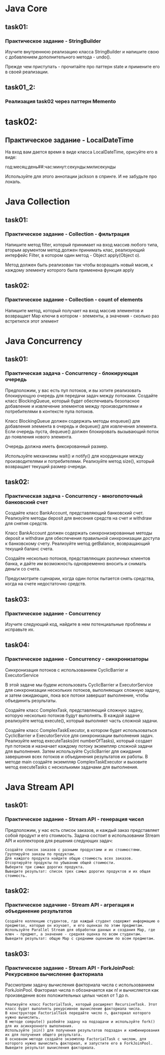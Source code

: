 # Java Core
## task01:
### Практическое задание - StringBuilder

Изучите внутреннюю реализацию класса StringBuilder и напишите свою с добавлением дополнительного метода - undo().  

Прежде чем приступать - прочитайте про паттерн state и примените его в своей реализации.

## task01_2:
### Реализация task02 через паттерн Memento

# task02:
## Практическое задание - LocalDateTime

На вход вам дается время в виде класса LocalDateTime, орисуйте его в виде:

год:месяц:день##:час:минут:секунды:милисекунды

Используйте для этого аннотации jackson в спринге. И не забудьте про локаль.

# Java Collection
## task01:
### Практическое задание - Collection - фильтрация

Напишите метод filter, который принимает на вход массив любого типа, вторым арументом метод должен принимать клас, реализующий интерфейс Filter, в котором один метод - Object apply(Object o).

Метод должен быть реализован так чтобы возращать новый масив, к каждому элементу которого была применена функция apply

## task02:
### Практическое задание - Collection - count of elements

Напишите метод, который получает на вход массив элементов и возвращает Map ключи в котором - элементы, а значения - сколько раз встретился этот элемент


# Java Concurrency
## task01:
### Практическая задача - Concurrency - блокирующая очередь

Предположим, у вас есть пул потоков, и вы хотите реализовать блокирующую очередь для передачи задач между потоками. 
Создайте класс BlockingQueue, который будет обеспечивать безопасное добавление и извлечение элементов между производителями и потребителями в контексте пула потоков.

Класс BlockingQueue должен содержать методы enqueue() для добавления элемента в очередь и dequeue() для извлечения элемента. 
Если очередь пуста, dequeue() должен блокировать вызывающий поток до появления нового элемента.

Очередь должна иметь фиксированный размер.

Используйте механизмы wait() и notify() для координации между производителями и потребителями. Реализуйте метод size(), который возвращает текущий размер очереди.

## task02:
### Практическая задача - Concurrency - многопоточный банковский счет

Создайте класс BankAccount, представляющий банковский счет. 
Реализуйте методы deposit для внесения средств на счет и withdraw для снятия средств.

Класс BankAccount должен содержать синхронизированные методы deposit и withdraw для обеспечения правильной синхронизации доступа к банковскому счету. 
Реализуйте метод getBalance, возвращающий текущий баланс счета.

Создайте несколько потоков, представляющих различных клиентов банка, и дайте им возможность одновременно вносить и снимать деньги со счета.

Предусмотрите сценарии, когда один поток пытается снять средства, когда на счете недостаточно средств.

## task03:
### Практическое задание - Concurrency

Изучите следующий код, найдите в нем потенциальные проблемы и исправьте их.

## task04:
### Практическое задание - Concurrency - синхронизаторы

Синхронизация потоков с использованием CyclicBarrier и ExecutorService

В этой задаче мы будем использовать CyclicBarrier и ExecutorService для синхронизации нескольких потоков, выполняющих сложную задачу, и затем ожидающих, пока все потоки завершат выполнение, чтобы объединить результаты.

Создайте класс ComplexTask, представляющий сложную задачу, которую несколько потоков будут выполнять. В каждой задаче реализуйте метод execute(), который выполняет часть сложной задачи.

Создайте класс ComplexTaskExecutor, в котором будет использоваться CyclicBarrier и ExecutorService для синхронизации выполнения задач. 
Реализуйте метод executeTasks(int numberOfTasks), который создает пул потоков и назначает каждому потоку экземпляр сложной задачи для выполнения. 
Затем используйте CyclicBarrier для ожидания завершения всех потоков и объединения результатов их работы. В методе main создайте экземпляр ComplexTaskExecutor и вызовите метод executeTasks с несколькими задачами для выполнения.

# Java Stream API
## task01:
### Практическое задание - Stream API - генерация чисел

Предположим, у нас есть список заказов, и каждый заказ представляет собой продукт и его стоимость. Задача состоит в использовании Stream API и коллекторов для решения следующих задач:

    Создайте список заказов с разными продуктами и их стоимостями.
    Группируйте заказы по продуктам.
    Для каждого продукта найдите общую стоимость всех заказов.
    Отсортируйте продукты по убыванию общей стоимости.
    Выберите три самых дорогих продукта.
    Выведите результат: список трех самых дорогих продуктов и их общая стоимость.

## task02:
### Практическое задачние - Stream API - агрегация и объединение результатов

    Создайте коллекцию студентов, где каждый студент содержит информацию о предметах, которые он изучает, и его оценках по этим предметам.
    Используйте Parallel Stream для обработки данных и создания Map, где ключ - предмет, а значение - средняя оценка по всем студентам.
    Выведите результат: общую Map с средними оценками по всем предметам.

## task03:
### Практическое задание - Stream API - ForkJoinPool: Рекурсивное вычисление факториала

Рассмотрим задачу вычисления факториала числа с использованием ForkJoinPool. Факториал числа n обозначается как n! и вычисляется как произведение всех положительных целых чисел от 1 до n.

    Реализуйте класс FactorialTask, который расширяет RecursiveTask. Этот класс будет выполнять рекурсивное вычисление факториала числа.
    В конструкторе FactorialTask передайте число n, факториал которого нужно вычислить.
    В методе compute() разбейте задачу на подзадачи и используйте fork() для их асинхронного выполнения.
    Используйте join() для получения результатов подзадач и комбинирования их для получения общего результата.
    В основном методе создайте экземпляр FactorialTask с числом, для которого нужно вычислить факториал, и запустите его в ForkJoinPool.
    Выведите результат вычисления факториала.


